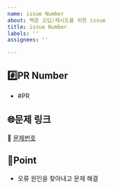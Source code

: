 ```yaml
---
name: issue Number
about: 백준 오답/재시도를 위한 issue
title: issue Number
labels: ''
assignees: ''

---
```


## #️⃣PR Number
- #PR

## 🌐문제 링크
🔗 [문제번호](https://# "baekjoon 문제번호")

## 📌Point
- 오류 원인을 찾아내고 문제 해결
